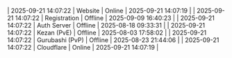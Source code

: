 | 2025-09-21 14:07:22 | Website | Online | 2025-09-21 14:07:19 |
| 2025-09-21 14:07:22 | Registration | Offline | 2025-09-09 16:40:23 |
| 2025-09-21 14:07:22 | Auth Server | Offline | 2025-08-18 09:33:31 |
| 2025-09-21 14:07:22 | Kezan (PvE) | Offline | 2025-08-03 17:58:02 |
| 2025-09-21 14:07:22 | Gurubashi (PvP) | Offline | 2025-08-23 21:44:06 |
| 2025-09-21 14:07:22 | Cloudflare | Online | 2025-09-21 14:07:19 |
